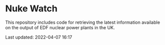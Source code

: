 # Nuke Watch

This repository includes code for retrieving the latest information available on the output of EDF nuclear power plants in the UK.

Last updated: 2022-04-07 16:17
